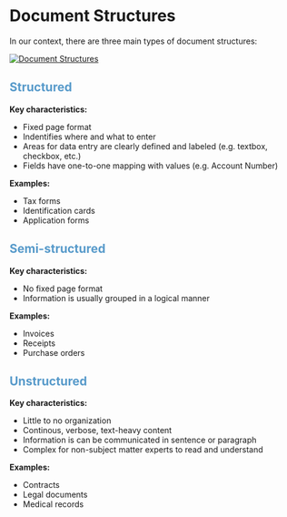 # Document Structures

In our context, there are three main types of document structures:

<a href="https://horvay.dev/document-understanding-ebook/img/documentstructures/document-structures.png" target="_blank"><img alt="Document Structures" src="https://horvay.dev/document-understanding-ebook/img/documentstructures/document-structures.png"></img></a>

## <span style="color:#579aca"><b>Structured</b></span> 
**Key characteristics:**
* Fixed page format
* Indentifies where and what to enter
* Areas for data entry are clearly defined and labeled (e.g. textbox, checkbox, etc.)
* Fields have one-to-one mapping with values (e.g. Account Number)

**Examples:**
* Tax forms
* Identification cards
* Application forms

## <span style="color:#579aca"><b>Semi-structured</b></span>
**Key characteristics:**
* No fixed page format
* Information is usually grouped in a logical manner

**Examples:**
* Invoices
* Receipts
* Purchase orders

## <span style="color:#579aca"><b>Unstructured</b></span>
**Key characteristics:**
* Little to no organization
* Continous, verbose, text-heavy content
* Information is can be communicated in sentence or paragraph
* Complex for non-subject matter experts to read and understand

**Examples:**
* Contracts
* Legal documents
* Medical records
